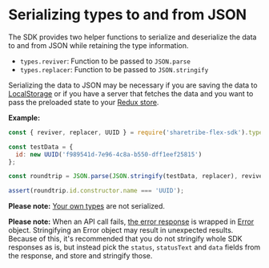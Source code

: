 # Serializing types to and from JSON

The SDK provides two helper functions to serialize and deserialize the
data to and from JSON while retaining the type information.

- `types.reviver`: Function to be passed to `JSON.parse`
- `types.replacer`: Function to be passed to `JSON.stringify`

Serializing the data to JSON may be necessary if you are saving the
data to
[LocalStorage](https://developer.mozilla.org/en-US/docs/Web/API/Storage/LocalStorage)
or if you have a server that fetches the data and you want to pass the
preloaded state to your [Redux
store](https://redux.js.org/recipes/server-rendering#inject-initial-component-html-and-state).

**Example:**

```js
const { reviver, replacer, UUID } = require('sharetribe-flex-sdk').types;

const testData = {
  id: new UUID('f989541d-7e96-4c8a-b550-dff1eef25815')
};

const roundtrip = JSON.parse(JSON.stringify(testData, replacer), reviver);

assert(roundtrip.id.constructor.name === 'UUID');
```

**Please note:** [Your own types](./your-own-types.md) are not serialized.

**Please note:** When an API call fails, [the error
response](./calling-the-api.md#error-response) is wrapped in
[Error](https://developer.mozilla.org/en-US/docs/Web/JavaScript/Reference/Global_Objects/Error)
object. Stringifying an Error object may result in unexpected results. Because of
this, it's recommended that you do not stringify whole SDK responses as is, but
instead pick the `status`, `statusText` and `data` fields from the response, and
store and stringify those.
